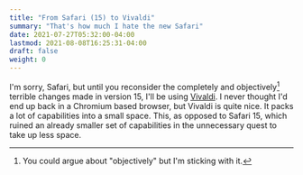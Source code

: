 ```yaml
---
title: "From Safari (15) to Vivaldi"
summary: "That's how much I hate the new Safari"
date: 2021-07-27T05:32:00-04:00
lastmod: 2021-08-08T16:25:31-04:00
draft: false
weight: 0
---
```


I'm sorry, Safari, but until you reconsider the completely and objectively[^fn:1] terrible changes made in version 15, I'll be using [Vivaldi](https://vivaldi.com). I never thought I'd end up back in a Chromium based browser, but Vivaldi is quite nice. It packs a lot of capabilities into a small space. This, as opposed to Safari 15, which ruined an already smaller set of capabilities in the unnecessary quest to take up less space.

[^fn:1]: You could argue about "objectively" but I'm sticking with it.

[//]: # "Exported with love from a post written in Org mode"
[//]: # "- https://github.com/kaushalmodi/ox-hugo"
